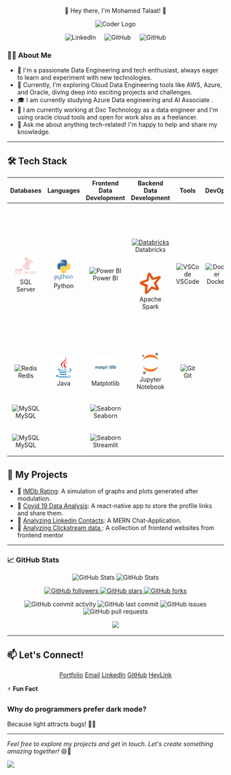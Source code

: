 
<p align="center">👋 Hey there, I'm Mohamed Talaat! 🚀</p>

<p align="center">
  <img src="https://media.tenor.com/qJ5evVs-_uUAAAAC/coding.gif" alt="Coder Logo">
</p>

<p align="center">
  <a href="https://www.linkedin.com/in/mohamed-talaat-2751998de/" style="text-decoration: none; margin: 8px;">
    <img src="https://img.shields.io/badge/LinkedIn-Connect-blue?style=for-the-badge&logo=linkedin&logoColor=white" alt="LinkedIn">
  </a>
  <a href="https://github.com/mohamedtalaat2020" target="_blank" style="text-decoration: none; margin: 8px;">
    <img src="https://img.shields.io/github/followers/VivekYadav105?label=Follow&style=for-the-badge&logo=github&logoColor=white" alt="GitHub">
  </a>
  
  <a href="https://drive.google.com/file/d/10aHQrvLlmtukQPu6dlUd8OHfVXmI85Zp/view?usp=sharing" style="text-decoration: none; margin: 8px;">
    <img src="https://img.shields.io/badge/Resume-Click%20Here-brightgreen?style=for-the-badge" alt="GitHub">
  </a>
</p>


### 👩‍💻 **About Me**

- 🌱 I'm a passionate Data Engineering and tech enthusiast, always eager to learn and experiment with new technologies.
- 🔭 Currently, I'm exploring Cloud Data Engineering tools like AWS, Azure, and Oracle, diving deep into exciting projects and challenges.
- 🎓 I am currently studying Azure Data engineering and AI Associate  .
- 💼 I am currently working at Dxc Technology as a data engineer and I'm using oracle cloud tools and open for work also as a freelancer.
- 💬 Ask me about anything tech-related! I'm happy to help and share my knowledge.

---

## 🛠️ Tech Stack

<div align="center">

| Databases | Languages | Frontend Data Development | Backend Data Development | Tools | DevOps | Cloud |
| --- | --- | --- | --- | --- | --- | --- |
| <p align="center"><img src="https://raw.githubusercontent.com/devicons/devicon/6910f0503efdd315c8f9b858234310c06e04d9c0/icons/microsoftsqlserver/microsoftsqlserver-line-wordmark.svg" alt="SQL Server" width="50" height="50"><br>SQL Server</p> | <p align="center"><img src="https://raw.githubusercontent.com/devicons/devicon/6910f0503efdd315c8f9b858234310c06e04d9c0/icons/python/python-original-wordmark.svg" alt="Python" width="50" height="50"><br> Python</p> | <p align="center"><img src="https://raw.githubusercontent.com/microsoft/PowerBI-Icons/2bf1c982fb24528eee1559a96a25eb534c175cfd/SVG/Power-BI.svg" alt="Power BI" width="50" height="50"><br> Power BI</p> | <p align="center"><a href="https://databricks.com"><img src="https://cdn.icon-icons.com/icons2/2699/PNG/512/databricks_logo_icon_170295.png" alt="Databricks" width="50" height="50"></a><br>Databricks</p><br><p align="center"><img src="https://raw.githubusercontent.com/devicons/devicon/6910f0503efdd315c8f9b858234310c06e04d9c0/icons/apachespark/apachespark-original.svg" alt="Apache Spark" width="50" height="50"><br> Apache Spark</p> | <p align="center"><img src="https://w7.pngwing.com/pngs/512/824/png-transparent-visual-studio-code-hd-logo-thumbnail.png" alt="VSCode" width="50" height="50"><br> VSCode</p> | <p align="center"><img src="https://cdn.jsdelivr.net/gh/devicons/devicon/icons/docker/docker-original.svg" alt="Docker" width="50" height="50"><br> Docker</p> | <p align="center"><a href="https://azure.microsoft.com"><img src="https://raw.githubusercontent.com/devicons/devicon/6910f0503efdd315c8f9b858234310c06e04d9c0/icons/azure/azure-original.svg" alt="Azure" width="50" height="50"></a><br>Azure</p><br><p align="center"><a href="https://aws.amazon.com"><img src="https://upload.wikimedia.org/wikipedia/commons/9/93/Amazon_Web_Services_Logo.svg" alt="AWS" width="50" height="50"></a><br>AWS</p><br><p align="center"><a href="https://www.oracle.com/cloud/"><img src="https://raw.githubusercontent.com/devicons/devicon/6910f0503efdd315c8f9b858234310c06e04d9c0/icons/oracle/oracle-original.svg" alt="Oracle Cloud" width="50" height="50"></a><br>Oracle Cloud</p> |
| <p align="center"><img src="https://cdn.jsdelivr.net/gh/devicons/devicon/icons/redis/redis-original.svg" alt="Redis" width="50" height="50"><br> Redis</p> | <p align="center"><img src="https://raw.githubusercontent.com/devicons/devicon/6910f0503efdd315c8f9b858234310c06e04d9c0/icons/java/java-original.svg" alt="Java" width="50" height="50"><br> Java</p> | <p align="center"><img src="https://raw.githubusercontent.com/devicons/devicon/6910f0503efdd315c8f9b858234310c06e04d9c0/icons/matplotlib/matplotlib-original-wordmark.svg" alt="Matplotlib" width="50" height="50"><br> Matplotlib</p> | <p align="center"><img src="https://raw.githubusercontent.com/devicons/devicon/6910f0503efdd315c8f9b858234310c06e04d9c0/icons/jupyter/jupyter-original.svg" alt="Jupyter Notebook" width="50" height="50"><br> Jupyter Notebook</p> | <p align="center"><img src="https://cdn.jsdelivr.net/gh/devicons/devicon/icons/git/git-original.svg" alt="Git" width="50" height="50"><br> Git</p> | |
| <p align="center"><img src="https://cdn.jsdelivr.net/gh/devicons/devicon/icons/mysql/mysql-original.svg" alt="MySQL" width="50" height="50"><br> MySQL</p> | | <p align="center"><img src="https://seaborn.pydata.org/_images/logo-wide-lightbg.svg" alt="Seaborn" width="50" height="50"><br> Seaborn</p>
| <p align="center"><img src="https://cdn.jsdelivr.net/gh/devicons/devicon/icons/mysql/mysql-original.svg" alt="MySQL" width="50" height="50"><br> MySQL</p> | | <p align="center"><img src="https://seaborn.pydata.org/_images/logo-wide-lightbg.svg" alt="Seaborn" width="50" height="50"><br> Streamlit</p>| | | |

</div>



## 🌟 My Projects

- 🚀 [IMDb Rating](https://github.com/mohamedtalaat2020/Data-Projects/blob/main/1-IMDb%20Rating%20Project.pbix): A simulation of graphs and plots generated after modulation.
- 🚀 [Covid 19 Data Analysis](https://github.com/mohamedtalaat2020/Data-Projects/blob/main/COVID-19%20Data%20Analysis.ipynb): A react-native app to store the profile links and share them.
- 🚀 [Analyzing Linkedin Contacts](https://github.com/mohamedtalaat2020/Data-Projects/blob/main/LinkedIn%20Project.xlsx): A MERN Chat-Application.
- 🚀 [Analyzing Clickstream data ](https://github.com/mohamedtalaat2020/HDFS_Hive-): A collection of frontend websites from frontend mentor

---

### 📈 **GitHub Stats**

<p align="center">
  <img height="160" src="https://github-readme-stats.vercel.app/api?username=VivekYadav105&show_icons=true&theme=radical" alt="GitHub Stats" />
  <img height="160" src="https://github-readme-stats.vercel.app/api/top-langs/?username=VivekYadav105&layout=compact&hide=html&theme=radicall&bg_color=0D1117" alt="GitHub Stats" />
</p>



<p align="center">
  <a href="https://github.com/VivekYadav105">
    <img alt="GitHub followers" src="https://img.shields.io/github/followers/VivekYadav105?style=social">
  </a>
  <a href="https://github.com/VivekYadav105">
    <img alt="GitHub stars" src="https://img.shields.io/github/stars/VivekYadav105?style=social">
  </a>
  <a href="https://github.com/VivekYadav105">
    <img alt="GitHub forks" src="https://img.shields.io/github/forks/VivekYadav105?style=social">
  </a>
</p>

<p align="center">
  <img alt="GitHub commit activity" src="https://img.shields.io/github/commit-activity/m/VivekYadav105/your-repo-name">
  <img alt="GitHub last commit" src="https://img.shields.io/github/last-commit/VivekYadav105/your-repo-name">
  <img alt="GitHub issues" src="https://img.shields.io/github/issues/VivekYadav105/your-repo-name">
  <img alt="GitHub pull requests" src="https://img.shields.io/github/issues-pr/VivekYadav105/your-repo-name">
</p>

<div align="center">
<img src="https://github-readme-activity-graph.vercel.app/graph?username=VivekYadav105&bg_color=053313&color=2ab259&line=4c9e56&point=238b28&area=true&hide_border=true" height=250/>
</div>

---

## 📫 **Let's Connect!**
<div align="center">

[Portfolio](https://img.shields.io/badge/-Portfolio-blue?style=flat-square&logo=google-chrome&logoColor=white) 
[Email](https://img.shields.io/badge/-Email-green?style=flat-square&logo=gmail&logoColor=white) 
[LinkedIn](https://img.shields.io/badge/-LinkedIn-blue?style=flat-square&logo=linkedin&logoColor=white) 
[GitHub](https://img.shields.io/badge/-GitHub-purple?style=flat-square&logo=github&logoColor=white) 
[HeyLink](https://heylink.me/MohamedTalaat_DE)

</div>


⚡ **Fun Fact**

### Why do programmers prefer dark mode?

Because light attracts bugs! 🐛😄

---

*Feel free to explore my projects and get in touch. Let's create something amazing together!* 😄🚀

<a href="https://visitcount.itsvg.in">
  <img src="https://visitcount.itsvg.in/api?id=mohamedtalaat2020&label=Profile%20Views&pretty=false" />
</a>

